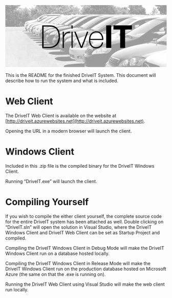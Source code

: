 ![Some used cars](readme.jpg)

This is the README for the finished DriveIT System. 
This document will describe how to run the system and what is included.

Web Client
==============
The DriveIT Web Client is available on the website at
[http://driveit.azurewebsites.net](http://driveit.azurewebsites.net).

Opening the URL in a modern browser will launch the client.

Windows Client
==============
Included in this .zip file is the compiled binary for the DriveIT Windows Client. 

Running “DriveIT.exe” will launch the client. 

Compiling Yourself
==============
If you wish to compile the either client yourself, the complete source code for the entire DriveIT system has been attached as well. 
Double clicking on “DriveIT.sln” will open the solution in Visual Studio, where the DriveIT Windows Client and DriveIT Web Client can be set as Startup Project and compiled.

Compiling the DriveIT Windows Client in Debug Mode will make the DriveIT Windows Client run on a database hosted locally. 

Compiling the DriveIT Windows Client in Release Mode will make the DriveIT Windows Client run on the production database hosted on Microsoft Azure (the same on that the .exe is running on).

Running the DriveIT Web Client using Visual Studio will make the web client run locally.